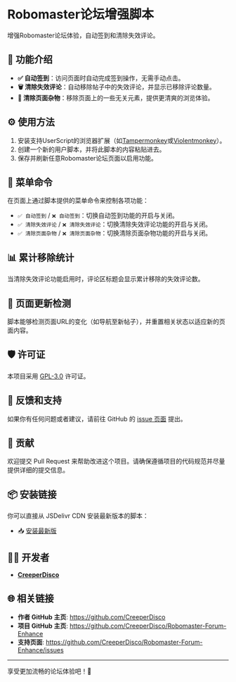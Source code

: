 # Robomaster论坛增强脚本

增强Robomaster论坛体验，自动签到和清除失效评论。

## 📌 功能介绍

- **✅ 自动签到**：访问页面时自动完成签到操作，无需手动点击。
- **🗑️ 清除失效评论**：自动移除帖子中的失效评论，并显示已移除评论数量。
- **🧽 清除页面杂物**：移除页面上的一些无关元素，提供更清爽的浏览体验。

## ⚙️ 使用方法

1. 安装支持UserScript的浏览器扩展（如[Tampermonkey](https://www.tampermonkey.net/)或[Violentmonkey](https://violentmonkey.github.io/)）。
2. 创建一个新的用户脚本，并将此脚本的内容粘贴进去。
3. 保存并刷新任意Robomaster论坛页面以启用功能。

## 🧭 菜单命令

在页面上通过脚本提供的菜单命令来控制各项功能：

- `✅ 自动签到` / `❌ 自动签到`：切换自动签到功能的开启与关闭。
- `✅ 清除失效评论` / `❌ 清除失效评论`：切换清除失效评论功能的开启与关闭。
- `✅ 清除页面杂物` / `❌ 清除页面杂物`：切换清除页面杂物功能的开启与关闭。

## 📊 累计移除统计

当清除失效评论功能启用时，评论区标题会显示累计移除的失效评论数。

## 🔁 页面更新检测

脚本能够检测页面URL的变化（如导航至新帖子），并重置相关状态以适应新的页面内容。

## 🛡️ 许可证

本项目采用 [GPL-3.0](LICENSE) 许可证。

## 💬 反馈和支持

如果你有任何问题或者建议，请前往 GitHub 的 [issue 页面](https://github.com/CreeperDisco/Robomaster-Forum-Enhance/issues) 提出。

## 🤝 贡献

欢迎提交 Pull Request 来帮助改进这个项目。请确保遵循项目的代码规范并尽量提供详细的提交信息。

## 📦 安装链接

你可以直接从 JSDelivr CDN 安装最新版本的脚本：
- 📥 [安装最新版](https://cdn.jsdelivr.net/gh/CreeperDisco/Robomaster-Forum-Enhance/script.user.js)

## 👨‍💻 开发者

- [**CreeperDisco**](https://github.com/CreeperDisco)

## 🌐 相关链接

- **作者 GitHub 主页**: https://github.com/CreeperDisco
- **项目 GitHub 主页**: https://github.com/CreeperDisco/Robomaster-Forum-Enhance
- **支持页面**: https://github.com/CreeperDisco/Robomaster-Forum-Enhance/issues

---

享受更加流畅的论坛体验吧！🎉
